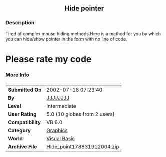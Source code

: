 ﻿<div align="center">

## Hide pointer


</div>

### Description

Tired of complex mouse hiding methods.Here is a method for you by which you can hide/show pointer in the form with no line of code.

# Please rate my code #
 
### More Info
 


<span>             |<span>
---                |---
**Submitted On**   |2002-07-18 07:23:40
**By**             |[JJJJJJJJ](https://github.com/Planet-Source-Code/PSCIndex/blob/master/ByAuthor/jjjjjjjj.md)
**Level**          |Intermediate
**User Rating**    |5.0 (10 globes from 2 users)
**Compatibility**  |VB 6\.0
**Category**       |[Graphics](https://github.com/Planet-Source-Code/PSCIndex/blob/master/ByCategory/graphics__1-46.md)
**World**          |[Visual Basic](https://github.com/Planet-Source-Code/PSCIndex/blob/master/ByWorld/visual-basic.md)
**Archive File**   |[Hide\_point178831912004\.zip](https://github.com/Planet-Source-Code/jjjjjjjj-hide-pointer__1-54444/archive/master.zip)








